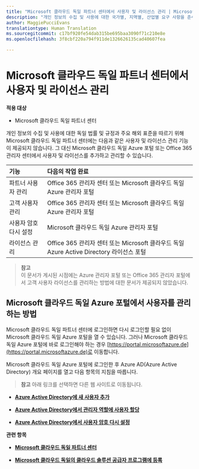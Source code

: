 ```yaml
---
title: "Microsoft 클라우드 독일 파트너 센터에서 사용자 및 라이선스 관리 | Microsoft 클라우드 독일 파트너 센터"
description: "개인 정보의 수집 및 사용에 대한 국가별, 지역별, 산업별 요구 사항을 준수하기 위해 Microsoft 클라우드 독일 파트너 센터에는 사용자 관리 기능이 제공되지 않습니다. 그 대신 Microsoft 클라우드 독일 Azure 포털에서 사용자를 추가하고 관리할 수 있습니다."
author: MaggiePucciEvans
translationtype: Human Translation
ms.sourcegitcommit: c17bf920fe54dab315be695baa3090f71c210e8e
ms.openlocfilehash: 3f8cbf220a794f911de1326626135cad40607fea

---
```


# Microsoft 클라우드 독일 파트너 센터에서 사용자 및 라이선스 관리

**적용 대상**

-  Microsoft 클라우드 독일 파트너 센터

개인 정보의 수집 및 사용에 대한 독일 법률 및 규정과 주요 해외 표준을 따르기 위해 Microsoft 클라우드 독일 파트너 센터에는 다음과 같은 사용자 및 라이선스 관리 기능이 제공되지 않습니다. 그 대신 Microsoft 클라우드 독일 Azure 포털 또는 Office 365 관리자 센터에서 사용자 및 라이선스를 추가하고 관리할 수 있습니다.

기능 | 다음의 작업 완료
:--- | :---
파트너 사용자 관리 | Office 365 관리자 센터 또는 Microsoft 클라우드 독일 Azure 관리자 포털
고객 사용자 관리 | Office 365 관리자 센터 또는 Microsoft 클라우드 독일 Azure 관리자 포털
사용자 암호 다시 설정 | Microsoft 클라우드 독일 Azure 관리자 포털
라이선스 관리 | Office 365 관리자 센터 또는 Microsoft 클라우드 독일 Azure Active Directory 라이선스 포털

>**참고**<br>
이 문서가 게시된 시점에는 Azure 관리자 포털 또는 Office 365 관리자 포털에서 고객 사용자 라이선스를 관리하는 방법에 대한 문서가 제공되지 않았습니다.

## Microsoft 클라우드 독일 Azure 포털에서 사용자를 관리하는 방법 

Microsoft 클라우드 독일 파트너 센터에 로그인하면 다시 로그인할 필요 없이 Microsoft 클라우드 독일 Azure 포털을 열 수 있습니다. 그러나 Microsoft 클라우드 독일 Azure 포털에 바로 로그인해야 하는 경우 [https://portal.microsoftazure.de](https://portal.microsoftazure.de)로 이동합니다. 

Microsoft 클라우드 독일 Azure 포털에 로그인한 후 Azure AD(Azure Active Directory) 개요 페이지를 열고 다음 항목의 지침을 따릅니다.

>**참고**
 아래 링크를 선택하면 다른 웹 사이트로 이동됩니다. 

-  [**Azure Active Directory에 새 사용자 추가**](https://docs.microsoft.com/azure/active-directory/active-directory-users-create-azure-portal)

-  [**Azure Active Directory에서 관리자 역할에 사용자 할당**](https://docs.microsoft.com/azure/active-directory/active-directory-users-assign-role-azure-portal)

-  [**Azure Active Directory에서 사용자 암호 다시 설정**](https://docs.microsoft.com/azure/active-directory/active-directory-users-reset-password-azure-portal)

**관련 항목**

-  [**Microsoft 클라우드 독일 파트너 센터**](partner-center-for-microsoft-cloud-germany.md)

-  [**Microsoft 클라우드 독일의 클라우드 솔루션 공급자 프로그램에 등록**](enroll-in-csp-for-microsoft-cloud-germany.md)



<!--HONumber=Jan17_HO2-->


